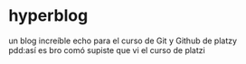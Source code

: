 # hyperblog
un blog increíble echo para el curso de Git y Github de platzy 
<br>
pdd:así es bro comó supiste que vi el curso de platzi
